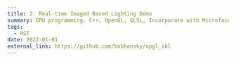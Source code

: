 ```yaml
---
title: 2. Real-time Imaged Based Lighting Demo
summary: GPU programming. C++, OpenGL, GLSL, Incorporate with Microfacet Theroy (Trowbridge-Reitz normal distribution) to do Image Based Lighting with rasterization.
tags:
  - RST
date: 2022-01-01
external_link: https://github.com/bobhansky/opgl_ibl
---
```

